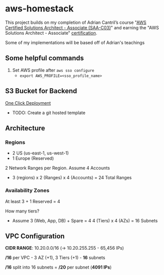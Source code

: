 # aws-homestack
This project builds on my completion of Adrian Cantril’s course "[AWS Certified Solutions Architect - Associate (SAA-C03)](https://learn.cantrill.io/p/aws-certified-solutions-architect-associate-saa-c03)" and earning the "AWS Solutions Architect - Associate" [certification](https://www.credly.com/badges/d7865611-1094-4126-9cb7-957e04841e72/public_url).

Some of my implementations will be based off of Adrian's teachings

## Some helpful commands
1. Set AWS profile after `aws sso configure`
   - `export AWS_PROFILE=<sso_profile_name>`

## S3 Bucket for Backend
[One Click Deployment](https://us-east-1.console.aws.amazon.com/cloudformation/home?region=us-east-1#/stacks/create/review?templateURL=https://s3.us-east-1.amazonaws.com/aws-homestack-cf-templates/template-1756874233625.yaml&stackName=s3-bucket-terraform-state)
- TODO: Create a git hosted template

## Architecture

### Regions
- 2 US (us-east-1, us-west-1)
- 1 Europe (Reserved)

2 Network Ranges per Region. Assume 4 Accounts
- 3 (regions) x 2 (Ranges) x 4 (Accounts) = 24 Total Ranges

### Availability Zones
At least 3 + 1 Reserved = 4

How many tiers?
- Assume 3 (Web, App, DB) + Spare = 4
4 (Tiers) x 4 (AZs) = 16 Subnets

## VPC Configuration
**CIDR RANGE**: 10.20.0.0/16 (-> 10.20.255.255 - 65,456 IPs)

**/16** per VPC - 3 AZ (+1), 3 Tiers (+1) - **16** subnets

**/16** split into 16 subnets = **/20** per subnet (**4091 IPs**)

